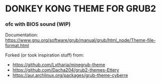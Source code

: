 # **DONKEY KONG THEME FOR GRUB2**
### ofc with BIOS sound (WIP)


Documentation: https://www.gnu.org/software/grub/manual/grub/html_node/Theme-file-format.html

Forked (or took inspiration stuff) from:
- https://github.com/Lxtharia/minegrub-theme
- https://github.com/Dacha204/grub2-themes-Ettery
- https://aur.archlinux.org/packages/grub-theme-cyberre